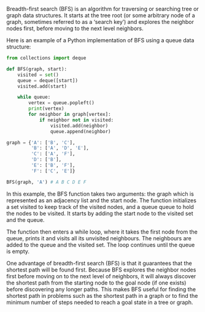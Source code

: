 Breadth-first search (BFS) is an algorithm for traversing or searching tree or graph data structures. It starts at the tree root (or some arbitrary node of a graph, sometimes referred to as a ‘search key’) and explores the neighbor nodes first, before moving to the next level neighbors.

Here is an example of a Python implementation of BFS using a queue data structure:

```python
from collections import deque

def BFS(graph, start):
    visited = set()
    queue = deque([start])
    visited.add(start)

    while queue:
        vertex = queue.popleft()
        print(vertex)
        for neighbor in graph[vertex]:
            if neighbor not in visited:
                visited.add(neighbor)
                queue.append(neighbor)

graph = {'A': ['B', 'C'],
         'B': ['A', 'D', 'E'],
         'C': ['A', 'F'],
         'D': ['B'],
         'E': ['B', 'F'],
         'F': ['C', 'E']}

BFS(graph, 'A') # A B C D E F
```

In this example, the BFS function takes two arguments: the graph which is represented as an adjacency list and the start node. 
The function initializes a set visited to keep track of the visited nodes, and a queue queue to hold the nodes to be visited. It starts by adding the start node to the visited set and the queue.

The function then enters a while loop, where it takes the first node from the queue, prints it and visits all its unvisited neighbours. 
The neighbours are added to the queue and the visited set. The loop continues until the queue is empty.

One advantage of breadth-first search (BFS) is that it guarantees that the shortest path will be found first. 
Because BFS explores the neighbor nodes first before moving on to the next level of neighbors, 
it will always discover the shortest path from the starting node to the goal node (if one exists) before discovering any longer paths. 
This makes BFS useful for finding the shortest path in problems such as the shortest path in a graph or to find the minimum number of steps needed to reach a goal state in a tree or graph.


